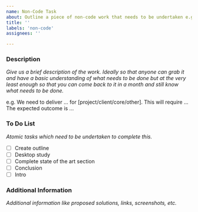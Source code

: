 ```yaml
---
name: Non-Code Task
about: Outline a piece of non-code work that needs to be undertaken e.g. report writing.
title: ''
labels: 'non-code'
assignees: ''

---
```


### Description

_Give us a brief description of the work. Ideally so that anyone can grab it and have a basic understanding of what needs to be done but at the very least enough so that you can come back to it in a month and still know what needs to be done._

e.g. 
We need to deliver ... for [project/client/core/other]. This will require ...
The expected outcome is ...

### To Do List

_Atomic tasks which need to be undertaken to complete this._

- [ ] Create outline
- [ ] Desktop study
- [ ] Complete state of the art section
- [ ] Conclusion
- [ ] Intro

### Additional Information

_Additional information like proposed solutions, links, screenshots, etc._